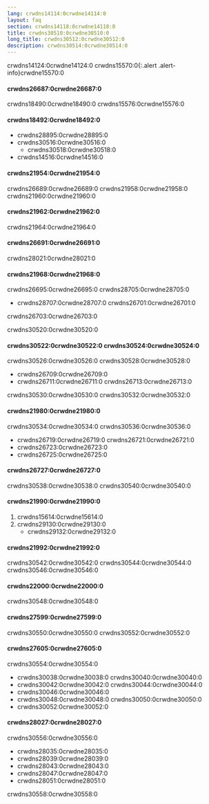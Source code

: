 ```yaml
---
lang: crwdns14114:0crwdne14114:0
layout: faq
section: crwdns14118:0crwdne14118:0
title: crwdns30510:0crwdne30510:0
long_title: crwdns30512:0crwdne30512:0
description: crwdns30514:0crwdne30514:0
---
```


crwdns14124:0crwdne14124:0
crwdns15570:0{:.alert .alert-info}crwdne15570:0

#### crwdns26687:0crwdne26687:0
crwdns18490:0crwdne18490:0 crwdns15576:0crwdne15576:0

#### crwdns18492:0crwdne18492:0
- crwdns28895:0crwdne28895:0
- crwdns30516:0crwdne30516:0
   - crwdns30518:0crwdne30518:0
- crwdns14516:0crwdne14516:0

#### crwdns21954:0crwdne21954:0
crwdns26689:0crwdne26689:0 crwdns21958:0crwdne21958:0 crwdns21960:0crwdne21960:0

#### crwdns21962:0crwdne21962:0
crwdns21964:0crwdne21964:0

#### crwdns26691:0crwdne26691:0
crwdns28021:0crwdne28021:0

#### crwdns21968:0crwdne21968:0
crwdns26695:0crwdne26695:0 crwdns28705:0crwdne28705:0
- crwdns28707:0crwdne28707:0 crwdns26701:0crwdne26701:0

crwdns26703:0crwdne26703:0

crwdns30520:0crwdne30520:0

#### crwdns30522:0crwdne30522:0 crwdns30524:0crwdne30524:0
crwdns30526:0crwdne30526:0 crwdns30528:0crwdne30528:0

- crwdns26709:0crwdne26709:0
- crwdns26711:0crwdne26711:0 crwdns26713:0crwdne26713:0

crwdns30530:0crwdne30530:0 crwdns30532:0crwdne30532:0

#### crwdns21980:0crwdne21980:0
crwdns30534:0crwdne30534:0 crwdns30536:0crwdne30536:0
- crwdns26719:0crwdne26719:0 crwdns26721:0crwdne26721:0
- crwdns26723:0crwdne26723:0
- crwdns26725:0crwdne26725:0

#### crwdns26727:0crwdne26727:0
crwdns30538:0crwdne30538:0 crwdns30540:0crwdne30540:0

#### crwdns21990:0crwdne21990:0
1. crwdns15614:0crwdne15614:0
1. crwdns29130:0crwdne29130:0
   - crwdns29132:0crwdne29132:0

#### crwdns21992:0crwdne21992:0
crwdns30542:0crwdne30542:0 crwdns30544:0crwdne30544:0 crwdns30546:0crwdne30546:0

#### crwdns22000:0crwdne22000:0
crwdns30548:0crwdne30548:0

#### crwdns27599:0crwdne27599:0
crwdns30550:0crwdne30550:0 crwdns30552:0crwdne30552:0

#### crwdns27605:0crwdne27605:0
crwdns30554:0crwdne30554:0
- crwdns30038:0crwdne30038:0 crwdns30040:0crwdne30040:0
- crwdns30042:0crwdne30042:0 crwdns30044:0crwdne30044:0
- crwdns30046:0crwdne30046:0
- crwdns30048:0crwdne30048:0 crwdns30050:0crwdne30050:0
- crwdns30052:0crwdne30052:0

#### crwdns28027:0crwdne28027:0
crwdns30556:0crwdne30556:0
- crwdns28035:0crwdne28035:0
- crwdns28039:0crwdne28039:0
- crwdns28043:0crwdne28043:0
- crwdns28047:0crwdne28047:0
- crwdns28051:0crwdne28051:0

crwdns30558:0crwdne30558:0
